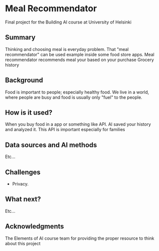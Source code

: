 # Meal Recommendator
Final project for the Building AI course at University of Helsinki 
## Summary
Thinking and choosing meal is everyday problem. That "meal recommendator" can be used example inside some food store apps. Meal recommendator recommends meal your based on your purchase Grocery history

## Background
Food is important to people; especially healthy food. We live in a world, where people are busy and food is usually only "fuel" to the people. 

## How is it used?
When you buy food in a app or something like API. AI saved your history and analyzed it. This API is important especially for families

## Data sources and AI methods
Etc...

## Challenges
- Privacy. 

## What next?
Etc...

## Acknowledgments
The Elements of AI course team for providing the proper resource to think about this project
